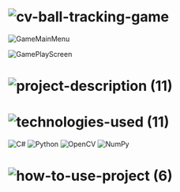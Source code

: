 <!-- Project Title -->
# ![cv-ball-tracking-game](https://user-images.githubusercontent.com/95453430/161440799-106b786a-70ec-4dd1-b87f-53232e0b4e32.svg)

<!-- Project Images -->
![GameMainMenu](https://user-images.githubusercontent.com/95453430/161451448-f93d9f67-8726-4fb0-b03c-e0d341833a3b.png)

![GamePlayScreen](https://user-images.githubusercontent.com/95453430/161451492-6c939b7b-090e-49b6-88aa-bb9e68d91c90.png)

<!-- Project Description -->
# ![project-description (11)](https://user-images.githubusercontent.com/95453430/161440805-8d37a946-8b44-46e3-a7a5-6b785e5fcce3.svg)

<!-- Project Tech-Stack -->
# ![technologies-used (11)](https://user-images.githubusercontent.com/95453430/161440810-a43d9988-a19b-4c9d-a595-5f096f127d05.svg)

![C#](https://img.shields.io/badge/c%20Sharp-%2300599C.svg?style=for-the-badge&logo=csharp&logoColor=99CC00)
![Python](https://img.shields.io/badge/python-3670A0?style=for-the-badge&logo=python&logoColor=ffdd54)
![OpenCV](https://img.shields.io/badge/opencv-5C3EE8?style=for-the-badge&logo=opencv&logoColor=white)
![NumPy](https://img.shields.io/badge/numpy-%23013243.svg?style=for-the-badge&logo=numpy&logoColor=white)

<!-- How To Use Project -->
# ![how-to-use-project (6)](https://user-images.githubusercontent.com/95453430/161440811-26edcf11-1238-4348-8ecb-065a18f860ce.svg)
